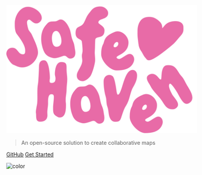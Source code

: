 <!-- _coverpage.md -->

![logo](_media/logo_colored.svg)

> An open-source solution to create collaborative maps 

[GitHub](https://github.com/SafeHavenMaps/safehaven)
[Get Started](#safehaven)

![color](#e0a2ff)
